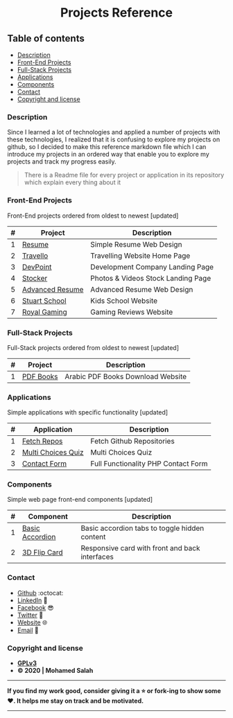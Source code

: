 <h1 align="center">Projects Reference</h1>

## Table of contents

- [Description](#description)
- [Front-End Projects](#front-end-projects)
- [Full-Stack Projects](#full-stack-projects)
- [Applications](#applications)
- [Components](#components)
- [Contact](#contact)
- [Copyright and license](#copyright-and-license)

### Description

Since I learned a lot of technologies and applied a number of projects with these technologies, I realized that it is confusing to explore my projects on github, so I decided to make this reference markdown file which I can introduce my projects in an ordered way that enable you to explore my projects and track my progress easily.

> There is a Readme file for every project or application in its repository which explain every thing about it

### Front-End Projects

Front-End projects ordered from oldest to newest [updated]

| # | Project | Description |
| --- | --- | --- |
| 1 | [Resume](https://github.com/salahineo/Resume) | Simple Resume Web Design |
| 2 | [Travello](https://github.com/salahineo/Travello) | Travelling Website Home Page |
| 3 | [DevPoint](https://github.com/salahineo/DevPoint) | Development Company Landing Page |
| 4 | [Stocker](https://github.com/salahineo/Stocker) | Photos & Videos Stock Landing Page |
| 5 | [Advanced Resume](https://github.com/salahineo/Advanced-Resume) | Advanced Resume Web Design |
| 6 | [Stuart School](https://github.com/salahineo/Stuart-School) | Kids School Website |
| 7 | [Royal Gaming](https://github.com/salahineo/Royal-Gaming) | Gaming Reviews Website |

### Full-Stack Projects

Full-Stack projects ordered from oldest to newest [updated]

| # | Project | Description |
| --- | --- | --- |
| 1 | [PDF Books](https://github.com/salahineo/pdf-books) | Arabic PDF Books Download Website |

### Applications

Simple applications with specific functionality [updated]

| # | Application | Description |
| --- | --- | --- |
| 1 | [Fetch Repos](https://github.com/salahineo/Fetch-Repos) | Fetch Github Repositories |
| 2 | [Multi Choices Quiz](https://github.com/salahineo/Multi-Choices-Quiz) | Multi Choices Quiz |
| 3 | [Contact Form](https://github.com/salahineo/contact-form) | Full Functionality PHP Contact Form |

### Components

Simple web page front-end components [updated]

| # | Component | Description |
|---| --- | --- |
| 1 | [Basic Accordion](https://github.com/salahineo/front-end-componenets/blob/main/Basic%20Accordion) | Basic accordion tabs to toggle hidden content |
| 2 | [3D Flip Card](https://github.com/salahineo/front-end-componenets/tree/main/3D%20Flip%20Card) | Responsive card with front and back interfaces |

### Contact

- [Github](https://github.com/salahineo) :octocat:
- [LinkedIn](https://linkedin.com/in/salahineo) 💼
- [Facebook](https://facebook.com/salahineo) 😎
- [Twitter](https://twitter.com/salahineo) 🐤
- [Website](https://salahineo.github.io/salahineo/) :globe_with_meridians:
- <a href="mailto:salahineo.work@gmail.com">Email</a> :email:

### Copyright and license

- **[GPLv3](https://www.gnu.org/licenses/gpl-3.0)**
- **© 2020 | Mohamed Salah**

---

**If you find my work good, consider giving it a :star: or fork-ing to show some :heart:. It helps me stay on track and be motivated.**

---
